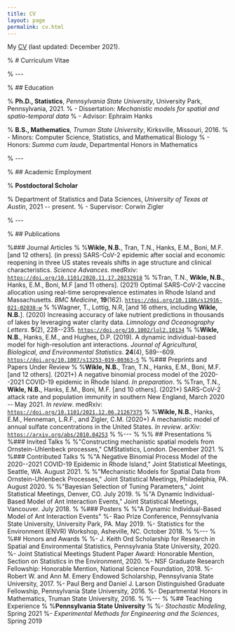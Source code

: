 ```yaml
---
title: CV
layout: page
permalink: cv.html
---
```


My [CV](assets/wikle-cv.pdf) (last updated: December 2021).

% # Curriculum Vitae

% ---

% ## Education

% **Ph.D., Statistics**, *Pennsylvania State University*, University Park, Pennsylvania, 2021.
% - Dissertation: *Mechanistic models for spatial and spatio-temporal data*
% - Advisor: Ephraim Hanks

% **B.S., Mathematics**, *Truman State University*, Kirksville, Missouri, 2016.
% - Minors: Computer Science, Statistics, and Mathematical Biology
% - Honors: *Summa cum laude*, Departmental Honors in Mathematics

% ---

% ## Academic Employment

% **Postdoctoral Scholar**

% Department of Statistics and Data Sciences, *University of Texas at Austin*, 2021 -- present.
% - Supervisor: Corwin Zigler

% ---

% ## Publications

%### Journal Articles
%
%**Wikle, N.B.**, Tran, T.N., Hanks, E.M., Boni, M.F. [and 12 others]. (in press) SARS-CoV-2 epidemic after social and economic reopening in three US states reveals shifts in age structure and clinical characteristics. *Science Advances*. medRxiv: [`https://doi.org/10.1101/2020.11.17.20232918`](https://doi.org/10.1101/2020.11.17.20232918)
%
%Tran, T.N., **Wikle, N.B.**, Hanks, E.M., Boni, M.F [and 11 others]. (2021) Optimal SARS-CoV-2 vaccine allocation using real-time seroprevalence estimates in Rhode Island and Massachusetts. *BMC Medicine*, **19**(162). [`https://doi.org/10.1186/s12916-021-02038-w`](https://doi.org/10.1186/s12916-021-02038-w)
%
%Wagner, T., Lottig, N.R, [and 16 others, including **Wikle, N.B.**]. (2020) Increasing accuracy of lake nutrient predictions in thousands of lakes by leveraging water clarity data. *Limnology and Oceanography Letters*. **5**(2), 228--235. [`https://doi.org/10.1002/lol2.10134`](https://doi.org/10.1002/lol2.10134)
%
%**Wikle, N.B.**, Hanks, E.M., and Hughes, D.P. (2019). A dynamic individual-based model for high-resolution ant interactions. *Journal of Agricultural, Biological, and Environmental Statistics*. **24**(4), 589--609. [`https://doi.org/10.1007/s13253-019-00363-5`](https://doi.org/10.1007/s13253-019-00363-5)
%
%### Preprints and Papers Under Review
%
%**Wikle, N.B.**, Tran, T.N., Hanks, E.M., Boni, M.F. [and 12 others]. (2021+) A negative binomial process model of the 2020--2021 COVID-19 epidemic in Rhode Island. *In preparation*.
%
%Tran, T.N., **Wikle, N.B.**, Hanks, E.M., Boni, M.F. [and 10 others]. (2021+) SARS-CoV-2 attack rate and population immunity in southern New England, March 2020 -- May 2021. *In review*. medRxiv: [`https://doi.org/10.1101/2021.12.06.21267375`](https://doi.org/10.1101/2021.12.06.21267375)
%
%**Wikle, N.B.**, Hanks, E.M., Henneman, L.R.F., and Zigler, C.M. (2020+) A mechanistic model of annual sulfate concentrations in the United States. *In review*. arXiv: [`https://arxiv.org/abs/2010.04253`](https://arxiv.org/abs/2010.04253)
%
%---
%
%% ## Presentations
%
%### Invited Talks
%
%"Constructing mechanistic spatial models from Ornstein-Uhlenbeck processes," CMStatistics, London. December 2021.
%
%### Contributed Talks
%
%"A Negative Binomial Process Model of the 2020--2021 COVID-19 Epidemic in Rhode Island," Joint Statistical Meetings, Seattle, WA. August 2021.
%
%"Mechanistic Models for Spatial Data from Ornstein-Uhlenbeck Processes," Joint Statistical Meetings, Philadelphia, PA. August 2020.
%
%"Bayesian Selection of Tuning Parameters," Joint Statistical Meetings, Denver, CO. July 2019.
%
%"A Dynamic Individual-Based Model of Ant Interaction Events," Joint Statistical Meetings, Vancouver. July 2018.
%
%### Posters
%
%"A Dynamic Individual-Based Model of Ant Interaction Events"
%- Rao Prize Conference, Pennsylvania State University, University Park, PA. May 2019.
%- Statistics for the Environment (ENVR) Workshop, Asheville, NC. October 2018.
%
%---
%
%## Honors and Awards
%
%- J. Keith Ord Scholarship for Research in Spatial and Environmental Statistics, Pennsylvania State University, 2020.
%- Joint Statistical Meetings Student Paper Award: Honorable Mention, Section on Statistics in the Environment, 2020.
%- NSF Graduate Research Fellowship: Honorable Mention, National Science Foundation, 2018.
%- Robert W. and Ann M. Emery Endowed Scholarship, Pennsylvania State University, 2017.
%- Paul Berg and Daniel J. Larson Distinguished Graduate Fellowship, Pennsylvania State University, 2016.
%- Departmental Honors in Mathematics, Truman State University, 2016.
%
%---
%
%## Teaching Experience
%
%**Pennsylvania State University**
%
%- *Stochastic Modeling*, Spring 2021
%- *Experimental Methods for Engineering and the Sciences*, Spring 2019


